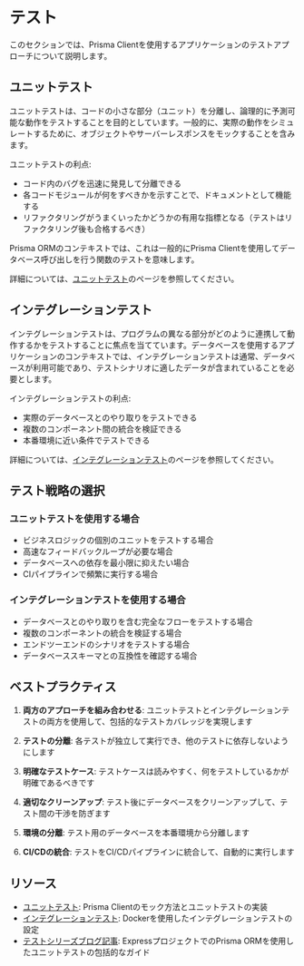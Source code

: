 # テスト

このセクションでは、Prisma Clientを使用するアプリケーションのテストアプローチについて説明します。

## ユニットテスト

ユニットテストは、コードの小さな部分（ユニット）を分離し、論理的に予測可能な動作をテストすることを目的としています。一般的に、実際の動作をシミュレートするために、オブジェクトやサーバーレスポンスをモックすることを含みます。

ユニットテストの利点:

- コード内のバグを迅速に発見して分離できる
- 各コードモジュールが何をすべきかを示すことで、ドキュメントとして機能する
- リファクタリングがうまくいったかどうかの有用な指標となる（テストはリファクタリング後も合格するべき）

Prisma ORMのコンテキストでは、これは一般的にPrisma Clientを使用してデータベース呼び出しを行う関数のテストを意味します。

詳細については、[ユニットテスト](/docs/orm/prisma-client/testing/unit-testing)のページを参照してください。

## インテグレーションテスト

インテグレーションテストは、プログラムの異なる部分がどのように連携して動作するかをテストすることに焦点を当てています。データベースを使用するアプリケーションのコンテキストでは、インテグレーションテストは通常、データベースが利用可能であり、テストシナリオに適したデータが含まれていることを必要とします。

インテグレーションテストの利点:

- 実際のデータベースとのやり取りをテストできる
- 複数のコンポーネント間の統合を検証できる
- 本番環境に近い条件でテストできる

詳細については、[インテグレーションテスト](/docs/orm/prisma-client/testing/integration-testing)のページを参照してください。

## テスト戦略の選択

### ユニットテストを使用する場合

- ビジネスロジックの個別のユニットをテストする場合
- 高速なフィードバックループが必要な場合
- データベースへの依存を最小限に抑えたい場合
- CIパイプラインで頻繁に実行する場合

### インテグレーションテストを使用する場合

- データベースとのやり取りを含む完全なフローをテストする場合
- 複数のコンポーネントの統合を検証する場合
- エンドツーエンドのシナリオをテストする場合
- データベーススキーマとの互換性を確認する場合

## ベストプラクティス

1. **両方のアプローチを組み合わせる**: ユニットテストとインテグレーションテストの両方を使用して、包括的なテストカバレッジを実現します

2. **テストの分離**: 各テストが独立して実行でき、他のテストに依存しないようにします

3. **明確なテストケース**: テストケースは読みやすく、何をテストしているかが明確であるべきです

4. **適切なクリーンアップ**: テスト後にデータベースをクリーンアップして、テスト間の干渉を防ぎます

5. **環境の分離**: テスト用のデータベースを本番環境から分離します

6. **CI/CDの統合**: テストをCI/CDパイプラインに統合して、自動的に実行します

## リソース

- [ユニットテスト](/docs/orm/prisma-client/testing/unit-testing): Prisma Clientのモック方法とユニットテストの実装
- [インテグレーションテスト](/docs/orm/prisma-client/testing/integration-testing): Dockerを使用したインテグレーションテストの設定
- [テストシリーズブログ記事](https://www.prisma.io/blog/testing-series-2-xPhjjmIEsM): ExpressプロジェクトでのPrisma ORMを使用したユニットテストの包括的なガイド
